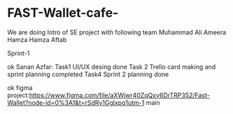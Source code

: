 # FAST-Wallet-cafe-

We are doing Intro of SE project with following team
Muhammad Ali
Ameera Hamza
Hamza Aftab

Sprint-1

ok
Sanan Azfar: Task1 UI/UX desing done
Task 2 
Trello card making and sprint planning completed
Task4
Sprint 2 planning done

ok
figma project:https://www.figma.com/file/aXWjwr40ZqQxv6DrTRP352/Fast-Wallet?node-id=0%3A1&t=rSdRy1Gglxpq1utm-1
main
